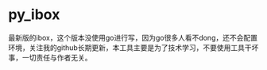# py_ibox
最新版的ibox，这个版本没使用go进行写，因为go很多人看不dong，还不会配置环境，关注我的github长期更新，本工具主要是为了技术学习，不要使用工具干坏事，一切责任与作者无关。
